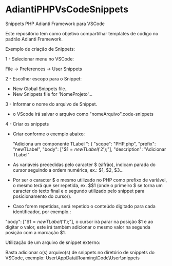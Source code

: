 # AdiantiPHPVsCodeSnippets
Snippets PHP Adianti Framework para VSCode

Este repositório tem como objetivo compartilhar templates de código no padrão Adianti Framework.

Exemplo de criação de Snippets:

1 - Selecionar menu no VSCode: 

 File -> Preferences -> User Snippets
 
2 - Escolher escopo para o Snippet:
 - New Global Snippets file..
 - New Snippets file for 'NomeProjeto'... 
 
3 - Informar o nome do arquivo de Snippet.
 - o VScode irá salvar o arquivo como "nomeArquivo".code-snippets

4 - Criar os snippets
 - Criar conforme o exemplo abaixo:
 
    "Adiciona um componente TLabel ": {
		"scope": "PHP,php",
		"prefix": "newTLabel",
		"body": ["$$1 = new TLabel('$2');"],
		"description": "Adicionar TLabel"
    
 - As variáveis precedidas pelo caracter $ (sifrão), indicam parada do cursor seguindo a ordem numérica, ex.: $1, $2, $3...
 - Por ser o caracter $ o mesmo utilizado no PHP como prefixo de variável, o mesmo terá que ser repetida, ex. $$1 (onde o primeiro $ se torna um caracter do texto final e o segundo utilizado pelo snippet para posicionamento do cursor).
 
 - Caso forem repetidas, será repetido o conteúdo digitado para cada identificador, 
 por exemplo.: 
 
 "body": ["$$1 = new TLabel('$1');"], 
 o cursor irá parar na posição $1 e ao digitar o valor, este irá também adicionar o mesmo valor na segunda posição com a marcação $1.
 
Utilização de um arquivo de snippet externo:

Basta adicionar o(s) arquivo(s) de snippets no diretório de snippets do VSCode, exemplo:
User\AppData\Roaming\Code\User\snippets
